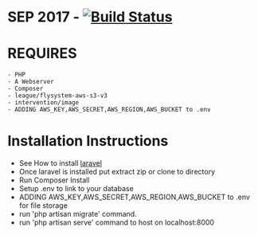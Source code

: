 # SEP 2017 - [![Build Status](https://travis-ci.com/IdrisDose/SEP2017.svg?token=7ppvptVmsRbWyCMsFksi&branch=master)](https://travis-ci.com/IdrisDose/SEP2017)

# REQUIRES
    - PHP
    - A Webserver
    - Composer
    - league/flysystem-aws-s3-v3
    - intervention/image
    - ADDING AWS_KEY,AWS_SECRET,AWS_REGION,AWS_BUCKET to .env
# Installation Instructions
 - See How to install [laravel](https://laravel.com/docs/5.5#installation)
 - Once laravel is installed put extract zip or clone to directory
 - Run Composer Install
 - Setup .env to link to your database
 - ADDING AWS_KEY,AWS_SECRET,AWS_REGION,AWS_BUCKET to .env for file storage
 - run 'php artisan migrate' command.
 - run 'php artisan serve' command to host on localhost:8000
